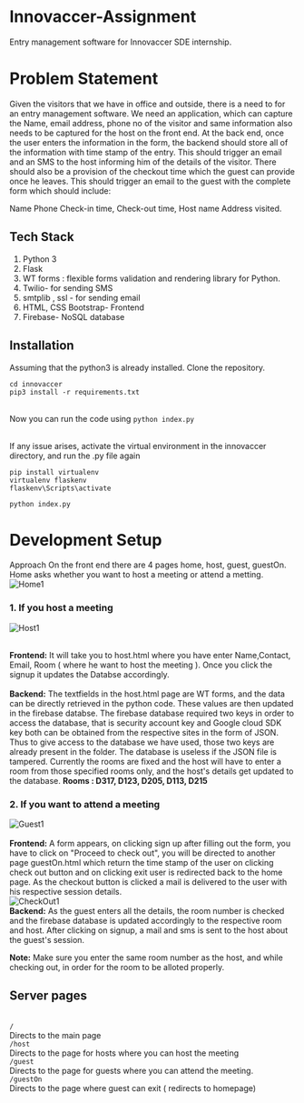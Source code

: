 # Innovaccer-Assignment
Entry management software for Innovaccer SDE internship.

# Problem Statement
Given the visitors that we have in office and outside, there is a need to for an entry management software.
We need an application, which can capture the Name, email address, phone no of the visitor and same information also needs to be captured for the host on the front end. At the back end, once the user enters the information in the form, the backend should store all of the information with time stamp of the entry. This should trigger an email and an SMS to the host informing him of the details of the visitor. There should also be a provision of the checkout time which the guest can provide once he leaves. This should trigger an email to the guest with the complete form which should include:

Name
Phone
Check-in time,
Check-out time,
Host name
Address visited.
## Tech Stack

1. Python 3
2. Flask
3. WT forms : flexible forms validation and rendering library for Python.
4. Twilio- for sending SMS
5. smtplib , ssl - for sending email
6. HTML, CSS Bootstrap- Frontend
7. Firebase- NoSQL database

## Installation
Assuming that the python3 is already installed. Clone the repository.

```
cd innovaccer
pip3 install -r requirements.txt

```
<br/>Now you can run the code using 
``` python index.py ```

<br/>If any issue arises, activate the virtual environment in the innovaccer directory, and run the .py file again
```
pip install virtualenv
virtualenv flaskenv
flaskenv\Scripts\activate
```
```
python index.py
```

# Development Setup
Approach On the front end there are 4 pages home, host, guest, guestOn. Home asks whether you want to host a meeting or attend a metting. <br/>
![Home1](https://user-images.githubusercontent.com/41595533/69910726-1d43e600-1436-11ea-9c3e-c5e7c730251d.JPG)

### 1. If you host a meeting<br/>
![Host1](https://user-images.githubusercontent.com/41595533/69910727-1ddc7c80-1436-11ea-8803-f57be18f6eb4.JPG)

<br/>**Frontend:** It will take you to host.html where you have enter Name,Contact, Email, Room ( where he want to host the meeting ). Once you click the signup it updates the Databse accordingly.
<br/>
<br/>**Backend:** The textfields in the host.html page are WT forms, and the data can be directly retrieved in the python code. These values are then updated in the firebase databse. The firebase database required two keys in order to access the database, that is security account key and Google cloud SDK key both can be obtained from the respective sites in the form of JSON. Thus to give access to the database we have used, those two keys are already present in the folder. The database is useless if the JSON file is tampered. Currently the rooms are fixed and the host will have to enter a room from those specified rooms only, and the host's details get updated to the database. 
**Rooms : D317, D123, D205, D113, D215**

### 2. If you want to attend a meeting<br/>
![Guest1](https://user-images.githubusercontent.com/41595533/69910725-1d43e600-1436-11ea-9a63-e8992210f041.JPG)
<br/>
<br/>**Frontend:** A form appears, on clicking sign up after filling out the form, you have to click on "Proceed to check out", you will be directed to another page guestOn.html which return the time stamp of the user on clicking check out button and on clicking exit user is redirected back to the home page. As the checkout button is clicked a mail is delivered to the user with his respective session details.<br/>
![CheckOut1](https://user-images.githubusercontent.com/41595533/69910724-1d43e600-1436-11ea-9e15-7a9fb37a5c62.JPG)
<br/>**Backend:** As the guest enters all the details, the room number is checked and the firebase database is updated accordingly to the respective room and host. After clicking on signup, a mail and sms is sent to the host about the guest's session.

**Note:** Make sure you enter the same room number as the host, and while checking out, in order for the room to be alloted properly.

## Server pages
<br/> ```/ ```
<br/>Directs to the main page
<br/> ```/host ```
<br/>Directs to the page for hosts where you can host the meeting
<br/> ```/guest ```
<br/>Directs to the page for guests where you can attend the meeting.
<br/> ```/guestOn ```
<br/>Directs to the page where guest can exit ( redirects to homepage)

